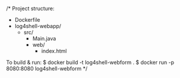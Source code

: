 /*
Project structure:
- Dockerfile
- log4shell-webapp/
  - src/
    - Main.java
    - web/
      - index.html
      
To build & run:
$ docker build -t log4shell-webform .
$ docker run -p 8080:8080 log4shell-webform
*/
